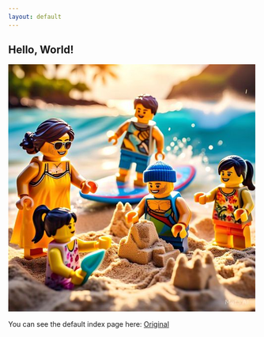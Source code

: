 ```yaml
---
layout: default
---
```


## Hello, World!


<!---
![Image of swish](/assets/images/IMG_1262.JPG)
-->

![Image of swish](/assets/images/legos_hawaii_family.jpg)


You can see the default index page here: [Original](original)

